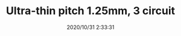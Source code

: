 ﻿---
layout: post 
title: Ultra-thin pitch 1.25mm, 3 circuit
is_home: true
tags: FN125
categories: wire-harness
overview: Ultra-thin pitch 1.25mm, 3 circuit
part_number: JK125/03
thumb_img: static/202010/460-thumb-20201031103414.jpg
small_img: static/202010/460-20201031103414.jpg
date: 2020/10/31 2:33:31
---



